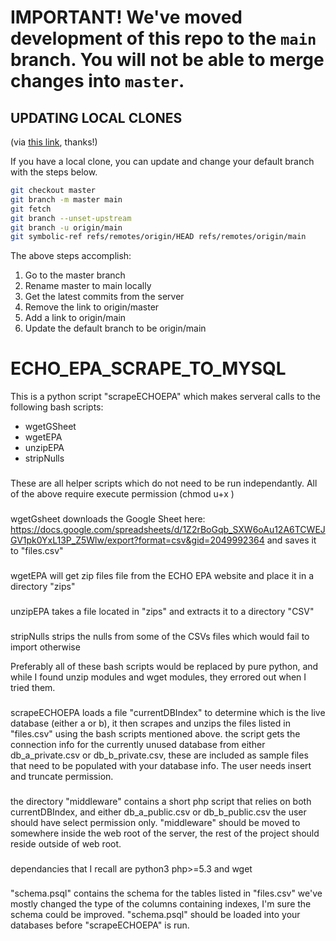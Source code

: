 # **IMPORTANT! We've moved development of this repo to the `main` branch. You will not be able to merge changes into `master`.**

## **UPDATING LOCAL CLONES**

(via [this link](https://www.hanselman.com/blog/EasilyRenameYourGitDefaultBranchFromMasterToMain.aspx), thanks!)

If you have a local clone, you can update and change your default branch with the steps below.

```sh
git checkout master
git branch -m master main
git fetch
git branch --unset-upstream
git branch -u origin/main
git symbolic-ref refs/remotes/origin/HEAD refs/remotes/origin/main
```

The above steps accomplish:

1. Go to the master branch
2. Rename master to main locally
3. Get the latest commits from the server
4. Remove the link to origin/master
5. Add a link to origin/main
6. Update the default branch to be origin/main



# ECHO_EPA_SCRAPE_TO_MYSQL
This is a python script "scrapeECHOEPA" which makes serveral calls to the following bash scripts:
* wgetGSheet
* wgetEPA
* unzipEPA
* stripNulls
###
These are all helper scripts which do not need to be run independantly. 
All of the above require execute permission (chmod u+x <filename>)
###

wgetGsheet downloads the Google Sheet here:
https://docs.google.com/spreadsheets/d/1Z2rBoGqb_SXW6oAu12A6TCWEJGV1pk0YxL13P_Z5Wlw/export?format=csv&gid=2049992364
and saves it to "files.csv"
###

###
wgetEPA will get zip files file from the ECHO EPA website and place it in a directory "zips"
###
unzipEPA takes a file located in "zips" and extracts it to a directory "CSV"
###
stripNulls strips the nulls from some of the CSVs files which would fail to import otherwise

Preferably all of these bash scripts would be replaced by pure python, and while I found unzip modules and wget modules, they errored out when I tried them.
###
scrapeECHOEPA loads a file "currentDBIndex" to determine which is the live database (either a or b), it then scrapes and unzips the files listed in "files.csv" using the bash scripts mentioned above. 
the script gets the connection info for the currently unused database from either db_a_private.csv or db_b_private.csv, these are included as sample files that need to be populated with your database info. The user needs insert and truncate permission. 
### 
the directory "middleware" contains a short php script that relies on both currentDBIndex, and either db_a_public.csv or db_b_public.csv
the user should have select permission only. "middleware" should be moved to somewhere inside the web root of the server, the rest of the project should reside outside of web root.   
###  
dependancies that I recall are python3 php>=5.3 and wget 
###
 "schema.psql"  contains the schema for the tables listed in "files.csv" we've mostly changed the type of the columns containing indexes, I'm sure the schema could be improved. 
"schema.psql" should be loaded into your databases before "scrapeECHOEPA" is run.
 


